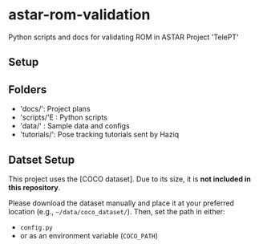# astar-rom-validation
Python scripts and docs for validating ROM in ASTAR Project 'TelePT'

## Setup

## Folders
- 'docs/': Project plans
- 'scripts/'E : Python scripts
- 'data/' : Sample data and configs
- 'tutorials/': Pose tracking tutorials sent by Haziq

## Datset Setup
This project uses the [COCO dataset]. Due to its size, it is **not included in this repository**.

Please download the dataset manually and place it at your preferred location (e.g., `~/data/coco_dataset/`). Then, set the path in either:
- `config.py`
- or as an environment variable (`COCO_PATH`)